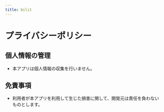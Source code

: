 ```yaml
---
title: bilit
---
```


# プライバシーポリシー

## 個人情報の管理

- 本アプリは個人情報の収集を行いません。

## 免責事項

- 利用者が本アプリを利用して生じた損害に関して、開発元は責任を負わないものとします。
